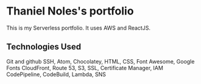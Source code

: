 # Thaniel Noles's portfolio

This is my Serverless portfolio. It uses AWS and ReactJS.

## Technologies Used
Git and github
SSH, Atom, Chocolatey, HTML, CSS, Font Awesome, Google Fonts
CloudFront, Route 53, S3, SSL, Certificate Manager, IAM
CodePipeline, CodeBuild, Lambda, SNS
